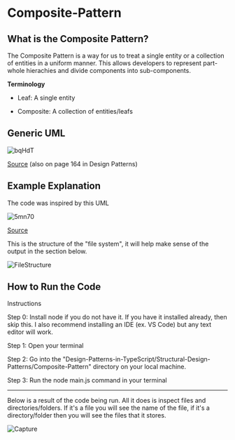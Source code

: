   # Composite-Pattern

## What is the Composite Pattern?

The Composite Pattern is a way for us to treat a single entity or a collection of entities in a uniform manner. This allows developers to represent part-whole hierachies and divide components into sub-components.

**Terminology**
  - Leaf: A single entity

  - Composite: A collection of entities/leafs

## Generic UML

![bqHdT](https://github.com/Hagnap/Design-Patterns-in-TypeScript/assets/60297426/3b88abce-fa09-42f5-bfa6-634888947bce)

[Source](https://www.google.com/url?sa=i&url=https%3A%2F%2Fwww.researchgate.net%2Ffigure%2FStructure-of-the-Composite-design-pattern-in-UML_fig5_262572084&psig=AOvVaw2ehJ3DASv-DJ9i9pLfKeU4&ust=1696164271695000&source=images&cd=vfe&opi=89978449&ved=0CBAQjRxqFwoTCNC61bmu0oEDFQAAAAAdAAAAABAJ) (also on page 164 in Design Patterns)

## Example Explanation

The code was inspired by this UML

![5mn70](https://github.com/Hagnap/Design-Patterns-in-TypeScript/assets/60297426/048fe5cd-218a-4987-8162-6a6283fd6ac5)


[Source](https://www.google.com/url?sa=i&url=https%3A%2F%2Fsoftwareengineering.stackexchange.com%2Fquestions%2F339390%2Fmodeling-composite-design-pattern&psig=AOvVaw00Opkc29PBITnsCzlZ8Yrl&ust=1696165140113000&source=images&cd=vfe&opi=89978449&ved=0CBAQjRxqFwoTCKjH69ex0oEDFQAAAAAdAAAAABAE)

This is the structure of the "file system", it will help make sense of the output in the section below.

![FileStructure](https://github.com/Hagnap/Design-Patterns-in-TypeScript/assets/60297426/fc840a56-53e5-43fd-a78b-22900d4f0384)


## How to Run the Code

Instructions

Step 0: Install node if you do not have it. If you have it installed already, then skip this. I also recommend installing an IDE (ex. VS Code) but any text editor will work.

Step 1: Open your terminal

Step 2: Go into the "Design-Patterns-in-TypeScript/Structural-Design-Patterns/Composite-Pattern" directory on your local machine.

Step 3: Run the node main.js command in your terminal

------------------------------------------------------------------------------------------------------------------------

Below is a result of the code being run. All it does is inspect files and directories/folders. If it's a file you will see the name of the file, if it's a directory/folder then you will see the files that it stores.

![Capture](https://github.com/Hagnap/Design-Patterns-in-TypeScript/assets/60297426/a435d66a-aed6-4508-ab13-9edfe362f100)
